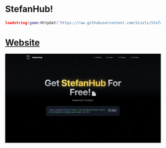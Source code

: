 # StefanHub!
```lua
loadstring(game:HttpGet("https://raw.githubusercontent.com/Vizxls/StefanHub/refs/heads/main/Loader.lua"))()
```
# [Website](https://yonpoorhub.base44.app)
![image](images/websitephoto.png)
